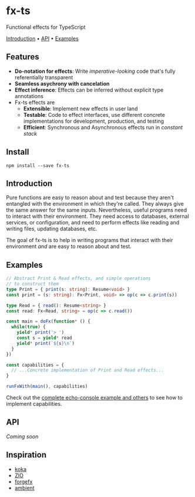 # fx-ts

Functional effects for TypeScript

[Introduction](#introduction) • [API](#api) • [Examples](examples)

## Features

* **Do-notation for effects**: Write _imperative-looking_ code that's fully referentially transparent
* **Seamless asychrony with cancelation**
* **Effect inference**: Effects can be inferred without explicit type annotations
* Fx-ts effects are
  * **Extensible**: Implement new effects in user land
  * **Testable**: Code to effect interfaces, use different concrete implementations for development, production, and testing
  * **Efficient**: Synchronous and Asynchronous effects run in _constant stack_

## Install

```shell
npm install --save fx-ts
```

## Introduction

Pure functions are easy to reason about and test because they aren't entangled with the environment in which they're called. They always give the same answer for the same inputs. Nevertheless, useful programs need to interact with their environment.  They need access to databases, external services, or configuration, and need to perform effects like reading and writing files, updating databases, etc.

The goal of fx-ts is to help in writing programs that interact with their environment _and_ are easy to reason about and test.

## Examples

```ts
// Abstract Print & Read effects, and simple operations
// to construct them
type Print = { print(s: string): Resume<void> }
const print = (s: string): Fx<Print, void> => op(c => c.print(s))

type Read = { read(): Resume<string> }
const read: Fx<Read, string> = op(c => c.read())

const main = doFx(function* () {
  while(true) {
    yield* print('> ')
    const s = yield* read
    yield* print(`${s}\n`)
  }
})

const capabilities = {
  // ...Concrete implementation of Print and Read effects...
}

runFxWith(main(), capabilities)
```

Check out the [complete echo-console example and others](examples) to see how to implement capabilities.

## API

_Coming soon_

## Inspiration

* [koka](https://github.com/koka-lang/koka)
* [ZIO](https://zio.dev)
* [forgefx](https://github.com/briancavalier/forgefx)
* [ambient](https://github.com/briancavalier/ambient)
